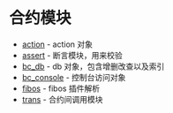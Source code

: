 # 合约模块
* [action](./action.md) - action 对象
* [assert](./assert.md) - 断言模块，用来校验
* [bc_db](./bc_db.md) - db 对象，包含增删改查以及索引
* [bc_console](./bc_console.md) - 控制台访问对象
* [fibos](./fibos.md) - fibos 插件解析
* [trans](./trans.md) - 合约间调用模块